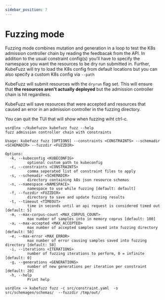 ```yaml
---
sidebar_position: 7 
---
```


# Fuzzing mode

Fuzzing mode combines mutation and generation in a loop to test the K8s admission controller chain by reading the feedbacak
from the API. In addition to the usual constraint config(s) you'll have to specify the namespace you want the resources to be
dry run submitted in. Further, KubeFuzz will try to load the K8s config from default locations but you can also specify a custom
K8s config via `--path`

KubeFuzz will submit resources with the `dryrun` flag set. This will ensure that **the resources aren't actually deployed** but the
admission controller chain is hit regardless.

KubeFuzz will save resources that were accepted and resources that caused an error in an admission controller in the fuzzing directory.

You can quit the TUI that will show when fuzzing wiht ctrl-c.


```terminal
usr@lnx ~/kubefuzz> kubefuzz fuzz --help
fuzz admission controller chain with constraints

Usage: kubefuzz fuzz [OPTIONS] --constraints <CONSTRAINTS> --schemadir <SCHEMADIR> --fuzzdir <FUZZDIR>

Options:
  -k, --kubeconfig <KUBECONFIG>
          optional custom path to kubeconfig
  -c, --constraints <CONSTRAINTS>
          comma seperated list of constraint files to apply
  -s, --schemadir <SCHEMADIR>
          directory containing k8s json resource schemas
  -n, --namespace <NAMESPACE>
          namespace to use while fuzzing [default: default]
  -f, --fuzzdir <FUZZDIR>
          directory to save and update fuzzing results
  -t, --timeout <TIMEOUT>
          time in seconds until an api request is considered timed out [default: 5]
  -m, --max-corpus-count <MAX_CORPUS_COUNT>
          max number of samples into in memory coprus [default: 100]
  -a, --max-accepted <MAX_ACCEPTED>
          max number of accepted samples saved into fuzzing directory [default: 50]
  -e, --max-error <MAX_ERROR>
          max number of error causing samples saved into fuzzing directory [default: 50]
  -i, --iterations <ITERATIONS>
          number of fuzzing iterations to perform, 0 = infinite [default: 0]
  -g, --generations <GENERATIONS>
          number of new generations per iteration per constraint [default: 20]
  -h, --help
          Print help

usr@lnx ~> kubefuzz fuzz -c src/constraint.yaml  -s src/schemagen/schemas/  --fuzzdir /tmp/out/
```
